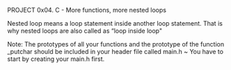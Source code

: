 PROJECT 0x04. C - More functions, more nested loops

Nested loop means a loop statement inside another loop statement. That is why nested loops are also called as “loop inside loop"

Note: The prototypes of all your functions and the prototype of the function _putchar should be included in your header file called main.h ~ You have to start by creating your main.h first.
